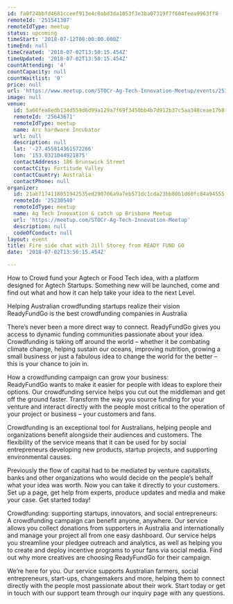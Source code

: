 ```yaml
---
id: fa0f24bbfd4681cceef913e4c0abd3da1053f3e3ba07319f7f604feea9963ff8
remoteId: '251541307'
remoteIdType: meetup
status: upcoming
timeStart: '2018-07-12T08:00:00.000Z'
timeEnd: null
timeCreated: '2018-07-02T13:50:15.454Z'
timeUpdated: '2018-07-02T13:50:15.454Z'
countAttending: '4'
countCapacity: null
countWaitlist: '0'
price: null
url: 'https://www.meetup.com/STOCr-Ag-Tech-Innovation-Meetup/events/251541307/'
image: null
venue:
  id: 5a66fea8edb134d559d6d99a129a7f69f3450bb4b7d912b37c5aa348ceae17b8
  remoteId: '25643671'
  remoteIdType: meetup
  name: Arc hardware Incubator
  url: null
  description: null
  lat: '-27.455814361572266'
  lon: '153.0321044921875'
  contactAddress: 186 Brunswick Street
  contactCity: Fortitude Valley
  contactCountry: Australia
  contactPhone: null
organizer:
  id: 21ab7174118051942535ed290706a9a7eb571dc1cda23bb80b1d60fc84a94555
  remoteId: '25230540'
  remoteIdType: meetup
  name: Ag Tech Innovation & catch up Brisbane Meetup
  url: 'https://meetup.com/STOCr-Ag-Tech-Innovation-Meetup'
  description: null
  codeOfConduct: null
layout: event
title: Fire side chat with Jill Storey from READY FUND GO
date: '2018-07-02T13:50:15.454Z'

---
```

<p>How to Crowd fund your Agtech or Food Tech idea, with a platform designed for Agtech Startups. Something new will be launched, come and find out what and how it can help take your idea to the next Level.</p> <p>Helping Australian crowdfunding startups realize their vision<br/>ReadyFundGo is the best crowdfunding companies in Australia</p> <p>There’s never been a more direct way to connect. ReadyFundGo gives you access to dynamic funding communities passionate about your idea. Crowdfunding is taking off around the world – whether it be combating climate change, helping sustain our oceans, improving nutrition, growing a small business or just a fabulous idea to change the world for the better – this is your chance to join in.</p> <p>How a crowdfunding campaign can grow your business:<br/>ReadyFundGo wants to make it easier for people with ideas to explore their options. Our crowdfunding service helps you cut out the middleman and get off the ground faster. Transform the way you source funding for your venture and interact directly with the people most critical to the operation of your project or business – your customers and fans.</p> <p>Crowdfunding is an exceptional tool for Australians, helping people and organizations benefit alongside their audiences and customers. The flexibility of the service means that it can be used for by social entrepreneurs developing new products, startup projects, and supporting environmental causes.</p> <p>Previously the flow of capital had to be mediated by venture capitalists, banks and other organizations who would decide on the people’s behalf what your idea was worth. Now you can take it directly to your customers. Set up a page, get help from experts, produce updates and media and make your case. Get started today!</p> <p>Crowdfunding: supporting startups, innovators, and social entrepreneurs:<br/>A crowdfunding campaign can benefit anyone, anywhere. Our service allows you collect donations from supporters in Australia and internationally and manage your project all from one easy dashboard. Our service helps you streamline your pledgee outreach and analytics, as well as helping you to create and deploy incentive programs to your fans via social media. Find out why more creatives are choosing ReadyFundGo for their campaign.</p> <p>We’re here for you. Our service supports Australian farmers, social entrepreneurs, start-ups, changemakers and more, helping them to connect directly with the people most passionate about their work. Start today or get in touch with our support team through our inquiry page with any questions.</p>
